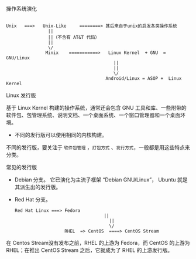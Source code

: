 操作系统演化

```

Unix   ===>   Unix-Like     ========> 其后来自于unix的启发各类操作系统
                ||                     
                ||（不含有 AT&T 代码）
                ||
                \/
               Minix    ===========>   Linux Kernel  + GNU  = GNU/Linux
                                         ||
                                         ||
                                         \/
                                      Android/Linux = ASOP +  Linux Kernel           
```



Linux 发行版

基于 Linux Kernel 构建的操作系统，通常还会包含 GNU 工具和库、一些附带的软件包、包管理系统、说明文档、一个桌面系统、一个窗口管理器和一个桌面环境。

- 不同的发行版可以使用相同的内核构建。

不同的发行版，要关注于 `软件包管理` ，`打包方式` 、`发行方式`，一般都是用这些特点来分类。

常见的发行版

- Debian 分支。 它已演化为主流子框架 “Debian GNU/Linux”， Ubuntu 就是其派生出的发行版。

- Red Hat 分支。

  ```
  Red Hat Linux ===> Fedora  
  								  	||
  									  ||
  									  \/
                     RHEL  => CentOS  ====> CentOS Stream
  ```

在 Centos Stream没有发布之前，RHEL 的上游为 Fedora，而 CentOS 的上游为 RHEL；在推出 CentOS Stream 之后，它就成为了 RHEL 的上游发行版。